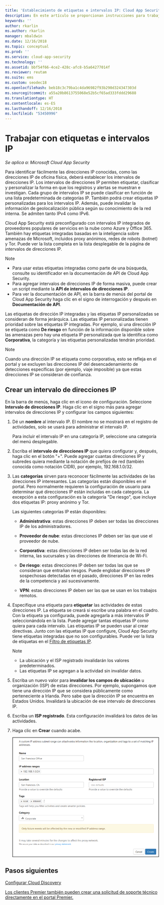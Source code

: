 ```yaml
---
title: 'Establecimiento de etiquetas e intervalos IP: Cloud App Security | Microsoft Docs'
description: En este artículo se proporcionan instrucciones para trabajar con etiquetas IP y categorías IP.
keywords: ''
author: rkarlin
ms.author: rkarlin
manager: mbaldwin
ms.date: 12/16/2018
ms.topic: conceptual
ms.prod: ''
ms.service: cloud-app-security
ms.technology: ''
ms.assetid: bbf54f66-4ce2-428c-afc8-b5a64277014f
ms.reviewer: reutam
ms.suite: ems
ms.custom: seodec18
ms.openlocfilehash: beb18c3c79ba1c4da96982f93b290d324347303d
ms.sourcegitcommit: a55a20b8613755068e52b5cf65ad333fddd29688
ms.translationtype: HT
ms.contentlocale: es-ES
ms.lasthandoff: 12/16/2018
ms.locfileid: "53450996"
---
```

#  <a name="IPtagsandRanges"></a> Trabajar con etiquetas e intervalos IP

*Se aplica a: Microsoft Cloud App Security*

Para identificar fácilmente las direcciones IP conocidas, como las direcciones IP de oficina física, deberá establecer los intervalos de direcciones IP. Los intervalos de direcciones IP permiten etiquetar, clasificar y personalizar la forma en que los registros y alertas se muestran e investigan. Cada grupo de intervalos IP se puede clasificar en función de una lista predeterminada de categorías IP. También podrá crear etiquetas IP personalizadas para los intervalos IP. Además, puede invalidar la información de geolocalización pública según su conocimiento de la red interna. Se admiten tanto IPv4 como IPv6. 

Cloud App Security está preconfigurado con intervalos IP integrados de proveedores populares de servicios en la nube como Azure y Office 365. También hay etiquetas integradas basadas en la inteligencia sobre amenazas de Microsoft, incluidos proxy anónimos, redes de robots (botnet) y Tor. Puede ver la lista completa en la lista desplegable de la página de intervalos de direcciones IP.

> [!NOTE]
> - Para usar estas etiquetas integradas como parte de una búsqueda, consulte su identificador en la documentación de API de Cloud App Security. 
> - Para agregar intervalos de direcciones IP de forma masiva, puede crear un script mediante la **API de intervalos de direcciones IP**. 
> - Para ver la documentación de API, en la barra de menús del portal de Cloud App Security haga clic en el signo de interrogación y después en **Documentación de API**.


Las etiquetas de dirección IP integradas y las etiquetas IP personalizadas se consideran de forma jerárquica. Las etiquetas IP personalizadas tienen prioridad sobre las etiquetas IP integradas. Por ejemplo, si una dirección IP se etiqueta como **De riesgo** en función de la información disponible sobre las amenazas pero hay una etiqueta IP personalizada que la identifica como **Corporativa**, la categoría y las etiquetas personalizadas tendrán prioridad.

>[!NOTE]
> Cuando una dirección IP se etiqueta como corporativa, esto se refleja en el portal y se excluyen las direcciones IP del desencadenamiento de detecciones específicas (por ejemplo, viaje imposible) ya que estas direcciones IP se consideran de confianza.
>


## <a name="create-an-ip-address-range"></a>Crear un intervalo de direcciones IP 

En la barra de menús, haga clic en el icono de configuración. Seleccione **Intervalo de direcciones IP**. Haga clic en el signo más para agregar intervalos de direcciones IP y configurar los campos siguientes:  

  
1. Dé un **nombre** al intervalo IP. El nombre no se mostrará en el registro de actividades, solo se usará para administrar el intervalo IP.  
  
     Para incluir el intervalo IP en una categoría IP, seleccione una categoría del menú desplegable.  
  
2. Escriba el **intervalo de direcciones IP** que quiera configurar y, después, haga clic en el botón "+". Puede agregar cuantas direcciones IP y subredes quiera mediante la notación de prefijos de red (también conocida como notación CIDR), por ejemplo, 192.168.1.0/32.  
  
3. Las **categorías** sirven para reconocer fácilmente las actividades de las direcciones IP interesantes. Las categorías están disponibles en el portal. Pero normalmente requieren la configuración de usuario para determinar qué direcciones IP están incluidas en cada categoría. La excepción a esta configuración es la categoría "De riesgo", que incluye dos etiquetas IP: proxy anónimo y Tor.  
  
     Las siguientes categorías IP están disponibles:  
  
    - **Administrativa**: estas direcciones IP deben ser todas las direcciones IP de los administradores.  
  
    - **Proveedor de nube**: estas direcciones IP deben ser las que use el proveedor de nube.
  
    - **Corporativa**: estas direcciones IP deben ser todas las de la red interna, las sucursales y las direcciones de itinerancia de Wi-Fi.  
  
    - **De riesgo**: estas direcciones IP deben ser todas las que se consideran que entrañan riesgos. Puede englobar direcciones IP sospechosas detectadas en el pasado, direcciones IP en las redes de la competencia y así sucesivamente.  
  
    - **VPN**: estas direcciones IP deben ser las que se usan en los trabajos remotos.
  
4. Especifique una etiqueta para **etiquetar** las actividades de estas direcciones IP. La etiqueta se creará si escribe una palabra en el cuadro. Con la etiqueta ya configurada, puede agregarla a más intervalos IP seleccionándola en la lista. Puede agregar tantas etiquetas IP como quiera para cada intervalo. Las etiquetas IP se pueden usar al crear directivas.  Junto con las etiquetas IP que configure, Cloud App Security tiene etiquetas integradas que no son configurables. Puede ver la lista de etiquetas en el [Filtro de etiquetas IP](activity-filters.md).  
    > [!NOTE]  
    > - La ubicación y el ISP registrado invalidarán los valores predeterminados.
    > - Las etiquetas IP se agregan a la actividad sin invalidar datos.

5. Escriba un nuevo valor para **invalidar los campos de ubicación** u organización (ISP) de estas direcciones. Por ejemplo, supongamos que tiene una dirección IP que se considera públicamente como perteneciente a Irlanda. Pero sabe que la dirección IP se encuentra en Estados Unidos. Invalidará la ubicación de ese intervalo de direcciones IP.  
  
6. Escriba un **ISP registrado**. Esta configuración invalidará los datos de las actividades.  
 
7. Haga clic en **Crear** cuando acabe.  
  
     ![nuevo intervalo de direcciones IP](./media/newipaddress-range.png "nuevo intervalo de direcciones IP")  


## <a name="next-steps"></a>Pasos siguientes
[Configurar Cloud Discovery](set-up-cloud-discovery.md)   

[Los clientes Premier también pueden crear una solicitud de soporte técnico directamente en el portal Premier.](https://premier.microsoft.com/)  
  
  